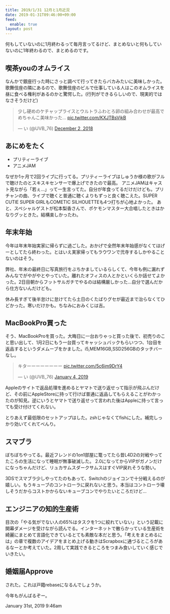 ```yaml
---
title: 2019/1/31 12月と1月近況
date: 2019-01-31T09:46:00+09:00
feed:
  enable: true
layout: post
---
```

<p>      何もしていないのに1月終わるって毎月言ってるけど、まとめないと何もしていないのに1年終わるので、まとめるのです。    </p>    <h2>喫茶youのオムライス</h2>    <p>      なんかで銀座行った時にさっと調べて行ってきたらバカみたいに美味しかった。歌舞伎座の隣にあるので、歌舞伎座のビルで仕事している人はこのオムライスを昼に食べる権利があるのかと驚愕した。(行列ができるらしいので、現実的ではなさそうだけど)    </p>    <blockquote class="twitter-tweet" data-lang="en">      <p lang="ja" dir="ltr">        少し硬めのケチャップライスとウルトラふわとろ卵の組み合わせが最高でめちゃんこ美味かった…        <a href="https://t.co/KXJTBsVjkB" target="_blank">pic.twitter.com/KXJTBsVjkB</a>      </p>      — い (@UVB_76)      <a href="https://twitter.com/UVB_76/status/1069136487353016320?ref_src=twsrc%5Etfw" target="_blank">December 2, 2018</a>    </blockquote>    <script async src="https://platform.twitter.com/widgets.js" charset="utf-8"></script>    <h2>あにめをたく</h2>    <ul>      <li>プリティーライブ</li>      <li>アニメJAM</li>    </ul>    <p>      なぜか1ヶ月で2回ライブに行ってる。プリティーライブはしゅうか様の歌がフルで聴けたのとスキスキセンサーで爆上げできたので最高。      アニメJAMはキャスト見ながら「若ぇ…」って一生言ってた。自分が年食ってるだけだけども。プリチャンの曲、ライブで聴くと普通に聴くよりもずっと良く聴こえた。SUPER      CUTIE SUPER GIRLもCOMETIC SILHOUETTEも4つ打ちが心地よかった。      あと、スペシャルゲストが松本梨香さんで、ポケモンマスター大合唱したときはかなりグッときた。結構楽しかったわ。    </p>    <h2>年末年始</h2>    <p>      今年は年末年始実家に帰らずに過ごした。おかげで全然年末年始感がなくてほげーとしてたら終わった。とはいえ実家帰ってもラウワンで弐寺するしかやることないのはそう。    </p>    <p>      弊社、年末の最終日に写真旅行をぶちかましているらしくて、今年も例に漏れずみんなでがやがやとやっていた。離れたオフィスの人とかといくらか話せてよかった。2日目朝からフットサルガチでやるのは結構厳しかった…自分で選んだから仕方ないんだけども。    </p>    <p>      休み長すぎて後半怠けに怠けてたら土日のくたばりグセが最近まで治らなくてひどかった。寒いだけかも。ちなみにおみくじは吉。    </p>    <h2>MacBookPro買った</h2>    <p>      そう、MacBookProを買った。大晦日に一台おりゃっと買った後で、初売りのこと思い出して、1月2日にもう一台買ってキャッシュバックもらいつつ、1台目を返品するというダメムーブをかました。i5,MEM16GB,SSD256GBのタッチバーなし。    </p>    <blockquote class="twitter-tweet" data-lang="en">      <p lang="ja" dir="ltr">        キターーーーーーーー        <a href="https://t.co/5c6im9DrY4" target="_blank">pic.twitter.com/5c6im9DrY4</a>      </p>      — い (@UVB_76)      <a href="https://twitter.com/UVB_76/status/1080980069474983937?ref_src=twsrc%5Etfw" target="_blank">January 4, 2019</a>    </blockquote>    <script async src="https://platform.twitter.com/widgets.js" charset="utf-8"></script>    <p>      Appleのサイトで返品処理を進めるとヤマトで送り返せって指示が飛ぶんだけど、その前にAppleStoreに持って行けば普通に返品してもらえることがわかったのが知見。逆にいうとヤマトで送り返せって言われた後はAppleに持って言っても受け付けてくれない。    </p>    <p>      とりあえず最低限のセットアップはした。zshじゃなくてfishにした。補完しっかり効いてくれてべんり。    </p>    <h2>スマブラ</h2>    <p>      ぼちぼちやってる。最近フレンドの1on1部屋に篭ってたら昔L4D2の対戦やってたころの生活になって睡眠が無事破滅した。      2.0になってからVIPがガノンだけになっちゃんだけど、リュカサムスダークサムスはすぐVIP戻れそうな勢い。    </p>    <p>      3DSでスマブラ少しやってたのもあって、Switchのジョイコンで十分戦えるのが嬉しい。もうキューブのコントローラに戻れないと思う。本当はコントローラ壊しそうだからコストかからないキューブコンでやりたいところだけど…    </p>    <h2>エンジニアの知的生産術</h2>    <p>      目次の「やる気がでない人の65%はタスクを1つに絞れていない」という記載に開幕ダメージを受けながら読んでる。インターネットで散らかっている生産術を綺麗にまとめて言語化できているとても素敵な本だと思う。「考えをまとめるには」の章で複数のアイデアをまとめ上げる動きはScrapboxに通づるところがあるなーとか考えていた。2周して実践できるところをつまみ食いしていく感じでいきたい。    </p>    <h2>婚姻届Approve</h2>    <p>された。これは戸籍rebaseになるんでしょうか。</p>    <p>今年もがんばるぞー。</p>    <div id="footer">      <span id="timestamp"> January 31st, 2019 9:46am </span>    </div>
